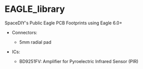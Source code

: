 # EAGLE_library
SpaceDIY's Public Eagle PCB Footprints using Eagle 6.0+

- Connectors:
  - 5mm radial pad

- ICs:
  - BD9251FV: Amplifier for Pyroelectric Infrared Sensor (PIR)
